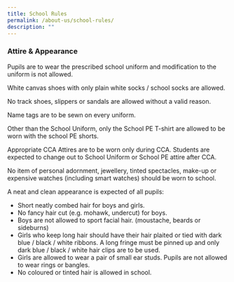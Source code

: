 ```yaml
---
title: School Rules
permalink: /about-us/school-rules/
description: ""
---
```

### Attire & Appearance

Pupils are to wear the prescribed school uniform and modification to the uniform is not allowed.  

White canvas shoes with only plain white socks / school socks are allowed.

No track shoes, slippers or sandals are allowed without a valid reason.

Name tags are to be sewn on every uniform.

Other than the School Uniform, only the School PE T-shirt are allowed to be worn with the school PE shorts.

Appropriate CCA Attires are to be worn only during CCA. Students are expected to change out to School Uniform or School PE attire after CCA.

No item of personal adornment, jewellery, tinted spectacles, make-up or expensive watches (including smart watches) should be worn to school.

A neat and clean appearance is expected of all pupils:

*   Short neatly combed hair for boys and girls.
*   No fancy hair cut (e.g. mohawk, undercut) for boys.
*   Boys are not allowed to sport facial hair. (moustache, beards or sideburns)
*   Girls who keep long hair should have their hair plaited or tied with dark blue / black / white ribbons. A long fringe must be pinned up and only dark blue / black / white hair clips are to be used.
*   Girls are allowed to wear a pair of small ear studs. Pupils are not allowed to wear rings or bangles.
*   No coloured or tinted hair is allowed in school.